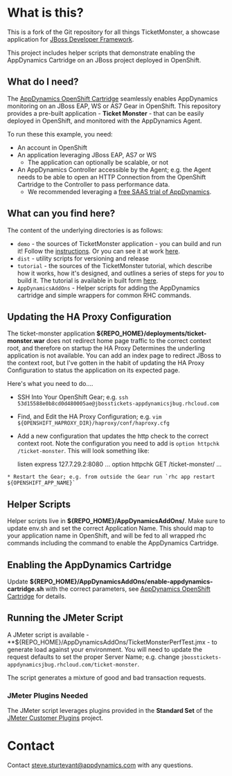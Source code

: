 # What is this?

This is a fork of the Git repository for all things TicketMonster, a showcase application for [JBoss Developer Framework](http://jboss.org/jdf).

This project includes helper scripts that demonstrate enabling the AppDynamics Cartridge on an  JBoss project deployed in OpenShift.

## What do I need?
The <a href="http://community.appdynamics.com/t5/AppDynamics-eXchange/Openshift-JBoss-Cartridge/idi-p/8982">AppDynamics OpenShift Cartridge</a> seamlessly enables AppDynamics monitoring on an JBoss EAP, WS or AS7 Gear in OpenShift.  This repository provides a pre-built application - **Ticket Monster** - that can be easily deployed in OpenShift, and monitored with the AppDynamics Agent.

To run these this example, you need:

   * An account in OpenShift
   * An application leveraging JBoss EAP, AS7 or WS
      * The application can optionally be scalable, or not
   * An AppDynamics Controller accessible by the Agent; e.g. the Agent needs to be able to open an HTTP Connection from the OpenShift Cartridge to the Controller to pass performance data.
      * We recommended leveraging a  <a href="www.appdynamics.com/freetrial">free SAAS trial of AppDynamics<a>.

## What can you find here?

The content of the underlying directories is as follows:

* `demo` - the sources of TicketMonster application - you can build and run it! Follow the [instructions](https://github.com/jboss-jdf/ticket-monster/blob/master/demo/README.md). Or you can see it at work [here](http://ticketmonster-jdf.rhcloud.com). 
* `dist` - utility scripts for versioning and release
* `tutorial` - the sources of the TicketMonster tutorial, which describe how it works, how it's designed, and outlines a series of steps for *you* to build it. The tutorial is available in built form [here](http://www.jboss.org/jdf/examples/get-started/).
* `AppDynamicsAddOns` - Helper scripts for adding the AppDynamics cartridge and simple wrappers for common RHC commands.

## Updating the HA Proxy Configuration
The ticket-monster application **${REPO_HOME}/deployments/ticket-monster.war** does not redirect home page traffic to the correct context root, and therefore on startup the HA Proxy Determines the underling application is not available.  You can add an index page to redirect JBoss to the context root, but I've gotten in the habit of updating the HA Proxy Configuration to status the application on its expected page.

Here's what you need to do....

   * SSH Into Your OpenShift Gear; e.g. `ssh 53d15588e0b8cd0d480005ae@jbosstickets-appdynamicsjbug.rhcloud.com`
   * Find, and Edit the HA Proxy Configuration; e.g. `vim ${OPENSHIFT_HAPROXY_DIR}/haproxy/conf/haproxy.cfg`
   * Add a new configuration that updates the http check to the correct context root.  Note the configuration you need to add is `option httpchk /ticket-monster`.  This will look something like:
   
		listen express 127.7.29.2:8080
			...
			option httpchk GET /ticket-monster/
    		...
    		
	* Restart the Gear; e.g. from outside the Gear run `rhc app restart ${OPENSHIFT_APP_NAME}`
   
   
## Helper Scripts
Helper scripts live in **${REPO_HOME}/AppDynamicsAddOns/**.  Make sure to update env.sh and set the correct Application Name.  This should map to your application name in OpenShift, and will be fed to all wrapped rhc commands including the command to enable the AppDynamics Cartridge.

## Enabling the AppDynamics Cartridge
Update **${REPO_HOME}/AppDynamicsAddOns/enable-appdynamics-cartridge.sh** with the correct parameters, see <a href="http://community.appdynamics.com/t5/AppDynamics-eXchange/Openshift-JBoss-Cartridge/idi-p/8982">AppDynamics OpenShift Cartridge</a> for details.

## Running the JMeter Script 
A JMeter script is available - **${REPO_HOME}/AppDynamicsAddOns/TicketMonsterPerfTest.jmx - to generate load against your environment.  You will need to update the request defaults to set the proper Server Name; e.g. change `jbosstickets-appdynamicsjbug.rhcloud.com/ticket-monster`.

The script generates a mixture of good and bad transaction requests.

### JMeter Plugins Needed
The JMeter script leverages plugins provided in the **Standard Set** of the <a href="http://jmeter-plugins.org/?utm_source=jpgc&utm_medium=link&utm_campaign=main">JMeter Customer Plugins</a> project.

# Contact
Contact <a href="mailto:steve.sturtevant@appdynamics">steve.sturtevant@appdynamics.com</a> with any questions.





